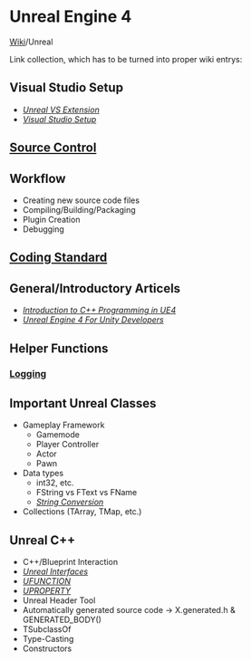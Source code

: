 # Unreal Engine 4
[Wiki](../index.md)/Unreal

Link collection, which has to be turned into proper wiki entrys:

## Visual Studio Setup
* [_Unreal VS Extension_](https://docs.unrealengine.com/latest/INT/Programming/Development/VisualStudioSetup/UnrealVS/)
* [_Visual Studio Setup_](https://docs.unrealengine.com/latest/INT/Programming/Development/VisualStudioSetup/)

## [Source Control](source-control.md)

## Workflow
* Creating new source code files
* Compiling/Building/Packaging
* Plugin Creation
* Debugging

## [Coding Standard](coding-standard.md)

## General/Introductory Articels
* [_Introduction to C++ Programming in UE4_](https://docs.unrealengine.com/latest/INT/Programming/Introduction/index.html)
* [_Unreal Engine 4 For Unity Developers_](https://docs.unrealengine.com/latest/INT/GettingStarted/FromUnity/)

## Helper Functions

### [Logging](logging.md)

## Important Unreal Classes
* Gameplay Framework
	* Gamemode
	* Player Controller
	* Actor
	* Pawn
* Data types
	* int32, etc.
	* FString vs FText vs FName
	* [_String Conversion_](https://wiki.unrealengine.com/String_Conversions:_FString_to_FName,_FString_to_Int32,_Float_to_FString)
* Collections (TArray, TMap, etc.)

## Unreal C++
* C++/Blueprint Interaction 
* [_Unreal Interfaces_](https://wiki.unrealengine.com/Interfaces_in_C%2B%2B)
* [_UFUNCTION_](https://wiki.unrealengine.com/UFUNCTION)
* [_UPROPERTY_](https://wiki.unrealengine.com/UPROPERTY)
* Unreal Header Tool
* Automatically generated source code -> X.generated.h & GENERATED_BODY()
* TSubclassOf<T>
* Type-Casting
* Constructors
